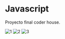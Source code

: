 # Javascript

Proyecto final coder house.
 
 ![1](https://user-images.githubusercontent.com/81161385/120254807-09628580-c261-11eb-8f0c-0435b5b130e7.png)
 ![2](https://user-images.githubusercontent.com/81161385/120254820-0f586680-c261-11eb-82a2-75937b9b12ab.png)
![3](https://user-images.githubusercontent.com/81161385/120254825-13848400-c261-11eb-8da2-d90eb11b1914.png)
